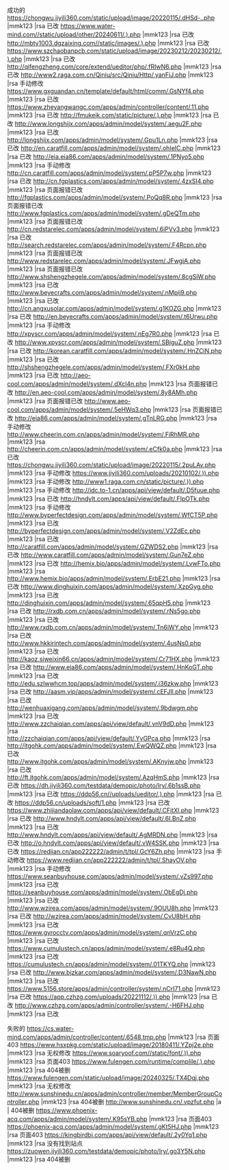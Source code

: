 成功的
https://chongwu.jiyili360.com/static/upload/image/20220115/.dHSd-..php |mmk123 |rsa  已改
https://www.water-mind.com//static/upload/other/20240611/.).php |mmk123 |rsa    已改
http://mbty1003.dgzaixing.com//static/images/.).php |mmk123 |rsa      已改
https://www.szchaobanpcb.com/static/upload/image/20230212/20230212/.).php |mmk123 |rsa      已改
http://qifengzheng.com/core/extend/ueditor/php/.fRIwN6.php |mmk123 |rsa     已改
http://www2.raga.com.cn/Qiniu/src/Qiniu/Http/.yanFiJ.php |mmk123 |rsa   手动修改
https://www.gxguandan.cn/template/default/html/comm/.GsNYf4.php |mmk123 |rsa      已改
https://www.zheyangwangc.com/apps/admin/controller/content/.11.php |mmk123 |rsa     已改
http://fmukejk.com/static/picture/.).php |mmk123 |rsa      已改
http://www.longshijx.com/apps/admin/model/system/.aegu2F.php |mmk123 |rsa       已改
http://longshijx.com/apps/admin/model/system/.Gpu1Ln.php |mmk123 |rsa       已改
http://en.caratfill.com/apps/admin/model/system/.ohIeIC.php |mmk123 |rsa     已改
http://eia.eia86.com/apps/admin/model/system/.1PNyo5.php |mmk123 |rsa      手动修改
http://cn.caratfill.com/apps/admin/model/system/.pP5P7w.php |mmk123 |rsa      已改
http://cn.fgplastics.com/apps/admin/model/system/.4zxSI4.php |mmk123 |rsa   页面报错已改
http://fgplastics.com/apps/admin/model/system/.PoQq8R.php |mmk123 |rsa    页面报错已改
http://www.fgplastics.com/apps/admin/model/system/.gDeQTm.php |mmk123 |rsa  页面报错已改
http://cn.redstarelec.com/apps/admin/model/system/.6iPVv3.php |mmk123 |rsa       已改
http://search.redstarelec.com/apps/admin/model/system/.F4Rcpn.php |mmk123 |rsa    页面报错已改
http://www.redstarelec.com/apps/admin/model/system/.JFwgiA.php |mmk123 |rsa  页面报错已改
http://www.shshengzhegele.com/apps/admin/model/system/.8cgSiW.php |mmk123 |rsa       已改
http://www.beyecrafts.com/apps/admin/model/system/.nMpij9.php |mmk123 |rsa       已改
http://cn.angxusolar.com/apps/admin/model/system/.g1KOZG.php |mmk123 |rsa       已改
http://en.beyecrafts.com/apps/admin/model/system/.t6Urwu.php |mmk123 |rsa       手动修改
http://xpyscr.com/apps/admin/model/system/.nEg7R0.php |mmk123 |rsa     已改
http://www.xpyscr.com/apps/admin/model/system/.SBjguZ.php |mmk123 |rsa      已改
http://korean.caratfill.com/apps/admin/model/system/.HnZCiN.php |mmk123 |rsa      已改
http://shshengzhegele.com/apps/admin/model/system/.FXr0kH.php |mmk123 |rsa       已改
http://aeo-cool.com/apps/admin/model/system/.dXcl4n.php |mmk123 |rsa     页面报错已改
http://en.aeo-cool.com/apps/admin/model/system/.8y8AMh.php |mmk123 |rsa      页面报错已改
http://www.aeo-cool.com/apps/admin/model/system/.5eHWq3.php |mmk123 |rsa     页面报错已改
http://eia86.com/apps/admin/model/system/.gTnLRG.php |mmk123 |rsa    手动修改
http://www.cheerin.com.cn/apps/admin/model/system/.FiRhMR.php |mmk123 |rsa  
http://cheerin.com.cn/apps/admin/model/system/.eCfk0a.php |mmk123 |rsa         已改
https://chongwu.jiyili360.com/static/upload/image/20220115/.2puLAv.php |mmk123 |rsa   手动修改
https://www.jiyili360.com/uploads/20210102/.)).php |mmk123 |rsa      手动修改
http://www1.raga.com.cn/static/picture/.)).php |mmk123 |rsa       手动修改
http://idc.to-1.cn/apps/api/view/default/.D5fuue.php |mmk123 |rsa         已改
http://hndylt.com/apps/api/view/default/.FIpOTk.php |mmk123 |rsa        手动修改
http://www.byperfectdesign.com/apps/admin/model/system/.WfCT5P.php |mmk123 |rsa      已改
http://byperfectdesign.com/apps/admin/model/system/.V2ZdEc.php |mmk123 |rsa      已改
http://caratfill.com/apps/admin/model/system/.GZWDS2.php |mmk123 |rsa     已改
http://www.caratfill.com/apps/admin/model/system/.Gun7eZ.php |mmk123 |rsa     已改
http://hemix.bio/apps/admin/model/system/.LvwFTo.php |mmk123 |rsa  
http://www.hemix.bio/apps/admin/model/system/.ErbE21.php |mmk123 |rsa     已改
http://www.dinghuixin.com/apps/admin/model/system/.XzpGyg.php |mmk123 |rsa    已改
http://dinghuixin.com/apps/admin/model/system/.65qpH5.php |mmk123 |rsa      已改
http://rxdb.com.cn/apps/admin/model/system/.rNs5go.php |mmk123 |rsa     已改
http://www.rxdb.com.cn/apps/admin/model/system/.Tn6iWY.php |mmk123 |rsa     已改
http://www.hkkirintech.com/apps/admin/model/system/.4usNs0.php |mmk123 |rsa     已改
http://kaoz.siweixin66.cn/apps/admin/model/system/.Cr71HX.php |mmk123 |rsa      已改
http://www.eia86.com/apps/admin/model/system/.HnKoGT.php |mmk123 |rsa     已改
http://edu.szlwwhcm.top/apps/admin/model/system/.i36zkw.php |mmk123 |rsa      已改
http://aasm.vip/apps/admin/model/system/.cEFJIl.php |mmk123 |rsa      已改
http://wenhuaxigang.com/apps/admin/model/system/.9bdwgm.php |mmk123 |rsa     已改
http://www.zzchaiqian.com/apps/api/view/default/.vnV9dD.php |mmk123 |rsa  
http://zzchaiqian.com/apps/api/view/default/.YyGPca.php |mmk123 |rsa  
http://itgohk.com/apps/admin/model/system/.EwQWQZ.php |mmk123 |rsa      已改  
http://www.itgohk.com/apps/admin/model/system/.AKnyjw.php |mmk123 |rsa     已改  
http://ft.itgohk.com/apps/admin/model/system/.AzqHmS.php |mmk123 |rsa      已改
https://dh.jiyili360.com/testdata/demopic/photo/lry/.6b1ssB.php |mmk123 |rsa       已改
https://ddp56.cn//uploads/ueditor/.).php |mmk123 |rsa     已改
https://ddp56.cn/uploads/soft/1.php |mmk123 |rsa     已改
https://www.zhijiandaolaw.com/apps/api/view/default/.CFitXl.php |mmk123 |rsa       已改 
http://www.hndylt.com/apps/api/view/default/.6I.BnZ.php |mmk123 |rsa      已改 
http://www.hndylt.com/apps/api/view/default/.AgMRDN.php |mmk123 |rsa     已改 
http://o.hndylt.com/apps/api/view/default/.vW4SSK.php |mmk123 |rsa     已改 
https://redjian.cn/app222222/admin/t/tpl/.GcY6Zh.php |mmk123 |rsa         手动修改 
https://www.redjian.cn/app222222/admin/t/tpl/.ShayOV.php |mmk123 |rsa     手动修改 
https://www.seanbuyhouse.com/apps/admin/model/system/.vZs997.php |mmk123 |rsa    已改
https://seanbuyhouse.com/apps/admin/model/system/.ObEgDj.php |mmk123 |rsa     已改
http://www.wzjrea.com/apps/admin/model/system/.9OUU8h.php |mmk123 |rsa      已改
http://wzjrea.com/apps/admin/model/system/.CvU8bH.php |mmk123 |rsa      已改
https://www.gyrocctv.com/apps/admin/model/system/.qnVrzC.php |mmk123 |rsa     已改
https://www.cumulustech.cn/apps/admin/model/system/.e8Ru4Q.php |mmk123 |rsa    已改 
https://cumulustech.cn/apps/admin/model/system/.01TKYQ.php |mmk123 |rsa      已改
http://www.bjzkar.com/apps/admin/model/system/.D3NawN.php |mmk123 |rsa     已改  
https://www.5156.store/apps/admin/controller/system/.nCrI71.php |mmk123 |rsa   已改
https://app.czhzg.com/uploads/20221112/.)).php |mmk123 |rsa   已改
http://www.czhzg.com/apps/admin/controller/system/.-H6FHJ.php |mmk123 |rsa   已改


失败的
https://cs.water-mind.com/apps/admin/controller/content/.6548.tmp.php |mmk123 |rsa   页面403
https://www.hsxpkg.com/static/upload/image/20180411/.YZpj2e.php |mmk123 |rsa     无权修改
https://www.soaryoof.com//static/font/.)).php |mmk123 |rsa   页面403
https://www.fulengen.com/runtime/complile/.).php |mmk123 |rsa      404被删
https://www.fulengen.com/static/upload/image/20240325/.TX4Dqj.php |mmk123 |rsa   无权修改 
http://www.sunshinedu.cn/apps/admin/controller/member/MemberGroupController.php |mmk123 |rsa      404被删
http://www.sunshinedu.cn/.vpzfut.php |a |      404被删
https://www.phoenix-acq.com/apps/admin/model/system/.K95sYB.php |mmk123 |rsa  页面403
https://phoenix-acq.com/apps/admin/model/system/.gKt5HJ.php |mmk123 |rsa    页面403
https://kingbirdbj.com/apps/api/view/default/.2y0Yq1.php |mmk123 |rsa  没有找到站点  
https://zuowen.jiyili360.com/testdata/demopic/photo/lry/.go3Y5N.php |mmk123 |rsa   404被删
